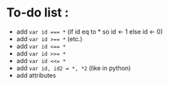 # To-do list :
* add `var id === *` (if id eq to * so id <- 1 else id <- 0)
* add `var id >== *` (etc.)
* add `var id <== *`
* add `var id >>= *`
* add `var id <<= *`
* add `var id, id2 = *, *2` (like in python)
* add attributes

